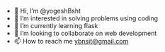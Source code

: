 - 👋 Hi, I’m @yogeshBsht
- 👀 I’m interested in solving problems using coding
- 🌱 I’m currently learning flask
- 💞️ I’m looking to collaborate on web development
- 📫 How to reach me ybnsit@gmail.com

<!---
yogeshBsht/yogeshBsht is a ✨ special ✨ repository because its `README.md` (this file) appears on your GitHub profile.
You can click the Preview link to take a look at your changes.
--->
